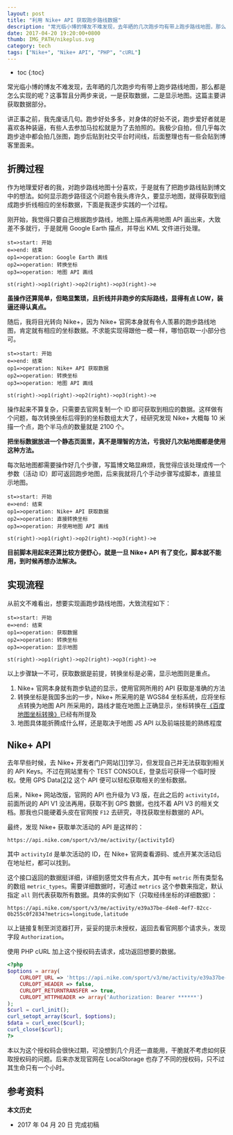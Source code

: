 ```yaml
---
layout: post
title: "利用 Nike+ API 获取跑步路线数据"
description: "常光临小博的博友不难发现，去年晒的几次跑步均有带上跑步路线地图，那么都是怎么实现的呢？这事暂且分两步来说，一是获取数据，二是显示地图。这篇主要讲获取数据部分。"
date: 2017-04-20 19:20:00+0800
thumb: IMG_PATH/nikeplus.svg
category: tech
tags: ["Nike+", "Nike+ API", "PHP", "cURL"]
---
```


* toc
{:toc}

常光临小博的博友不难发现，去年晒的几次跑步均有带上跑步路线地图，那么都是怎么实现的呢？这事暂且分两步来说，一是获取数据，二是显示地图。这篇主要讲获取数据部分。

讲正事之前，我先废话几句。跑步好处多多，对身体的好处不说，跑步爱好者就是喜欢各种装逼，有些人去参加马拉松就是为了去拍照的。我极少自拍，但几乎每次跑步途中都会拍几张图，跑步后贴到社交平台时间线，后面整理也有一些会贴到博客里面来。

## 折腾过程

作为地理爱好者的我，对跑步路线地图十分喜欢，于是就有了把跑步路线贴到博文中的想法。如何显示跑步路径这个问题令我头疼许久，要显示地图，就得获取到组成跑步折线相应的坐标数据，下面是我逐步实践的一个过程。

刚开始，我觉得只要自己根据跑步路线，地图上描点再用地图 API 画出来，大致差不多就行，于是就用 Google Earth 描点，并导出 KML 文件进行处理。

```flow
st=>start: 开始
e=>end: 结束
op1=>operation: Google Earth 画线 
op2=>operation: 转换坐标
op3=>operation: 地图 API 画线

st(right)->op1(right)->op2(right)->op3(right)->e
```

**虽操作还算简单，但略显繁琐，且折线并非跑步的实际路线，显得有点 LOW，装逼还得认真点。**

随后，我将目光转向 Nike+，因为 Nike+ 官网本身就有令人羡慕的跑步路线地图，肯定就有相应的坐标数据。不求能实现得跟他一模一样，哪怕窃取一小部分也可。

```flow
st=>start: 开始
e=>end: 结束
op1=>operation: Nike+ API 获取数据
op2=>operation: 转换坐标
op3=>operation: 地图 API 画线

st(right)->op1(right)->op2(right)->op3(right)->e
```

操作起来不算复杂，只需要去官网复制一个 ID 即可获取到相应的数据。这样做有个问题，每次转换坐标后得到的坐标数组太大了，经研究发现 Nike+ 大概每 10 米描一个点，跑个半马点的数量就是 2100 个。

**把坐标数据放进一个静态页面里，真不是理智的方法，亏我好几次贴地图都是使用这种方法。**

每次贴地图都需要操作好几个步骤，写篇博文略显麻烦，我觉得应该处理成传一个参数（活动 ID）即可返回跑步地图，后来我就将几个手动步骤写成脚本，直接显示地图。

```flow
st=>start: 开始
e=>end: 结束
op1=>operation: Nike+ API 获取数据
op2=>operation: 直接转换坐标
op3=>operation: 并使用地图 API 画线

st(right)->op1(right)->op2(right)->op3(right)->e
```

**目前脚本用起来还算比较方便舒心，就是一旦 Nike+ API 有了变化，脚本就不能用，到时候再想办法解决。**

## 实现流程

从前文不难看出，想要实现画跑步路线地图，大致流程如下：

```flow
st=>start: 开始
e=>end: 结束
op1=>operation: 获取数据
op2=>operation: 转换坐标
op3=>operation: 显示地图

st(right)->op1(right)->op2(right)->op3(right)->e
```

以上步骤缺一不可，获取数据是前提，转换坐标是必需，显示地图则是重点。

1. Nike+ 官网本身就有跑步轨迹的显示，使用官网所用的 API 获取是准确的方法
2. 转换坐标是我国多出的一步，Nike+ 所采用的是 WGS84 坐标系统，应将坐标点转换为地图 API 所采用的，路线才能在地图上正确显示，坐标转换在[《百度地图坐标转换》](/bmaps-changeposition.html)已经有所提及
3. 地图具体能折腾成什么样，还是取决于地图 JS API 以及前端技能的熟练程度

## Nike+ API

去年早些时候，去 Nike+ 开发者门户网站[[1]][1]学习，但发现自己并无法获取到相关的 API Keys。不过在网站里有个 TEST CONSOLE，登录后可获得一个临时授权。使用 GPS Data[[2]][2] 这个 API 便可以轻松获取相关的坐标数据。

后来，Nike+ 网站改版，官网的 API 也升级为 V3 版，在此之后的 `activityId`，前面所说的 API V1 没法再用，获取不到 GPS 数据，也找不着 API V3 的相关文档。那我也只能硬着头皮在官网按 `F12` 去研究，寻找获取坐标数据的 API。

最终，发现 Nike+ 获取单次活动的 API 是这样的：

    https://api.nike.com/sport/v3/me/activity/{activityId}

其中 `activityId` 是单次活动的 ID，在 Nike+ 官网查看源码、或点开某次活动后在地址栏，都可以找到。

这个接口返回的数据挺详细，详细到感觉文件有点大，其中有 `metric` 所有类型名的数组 `metric_types`。需要详细数据时，可通过 `metrics` 这个参数来指定，默认指定 `all` 则代表获取所有数据。具体的实例如下（只取经纬坐标的详细数据）：

    https://api.nike.com/sport/v3/me/activity/e39a37be-d4e8-4ef7-82cc-0b255c0f2834?metrics=longitude,latitude

以上链接复制至浏览器打开，妥妥的提示未授权，返回去看官网那个请求头，发现字段 `Authorization`。

使用 PHP cURL 加上这个授权码去请求，成功返回想要的数据。

```php
<?php 
$options = array(
    CURLOPT_URL => 'https://api.nike.com/sport/v3/me/activity/e39a37be-d4e8-4ef7-82cc-0b255c0f2834?metrics=longitude,latitude',
    CURLOPT_HEADER => false,
    CURLOPT_RETURNTRANSFER => true,
    CURLOPT_HTTPHEADER => array('Authorization: Bearer ******')
);
$curl = curl_init(); 
curl_setopt_array($curl, $options);
$data = curl_exec($curl); 
curl_close($curl); 
?>
```

本以为这个授权码会很快过期，可没想到几个月还一直能用，干脆就不考虑如何获取授权码的问题。后来亦发现官网在 LocalStorage 也存了不同的授权码，只不过其生命只有一个小时。

## 参考资料

[1]: https://developer.nike.com/ "Nike+ Developer Portal"
[2]: https://developer.nike.com/documentation/api-docs/activity-services/gps-data.html "GPS Data"

**本文历史**

* 2017 年 04 月 20 日 完成初稿
